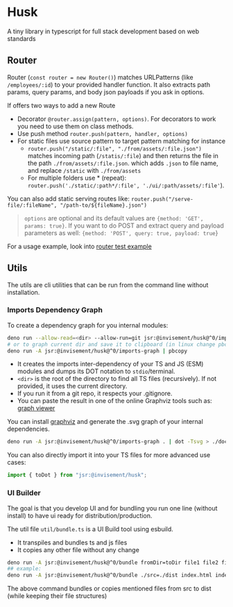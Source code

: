 # Husk
A tiny library in typescript for full stack development based on web standards

## Router
Router (`const router = new Router()`) matches URLPatterns (like `/employees/:id`) to your provided handler function. It also extracts path params, query params, and body json payloads if you ask in options.

If offers two ways to add a new Route
- Decorator `@router.assign(pattern, options)`. For decorators to work you need to use them on class methods.
- Use push method `router.push(pattern, handler, options)`
- For static files use source pattern to target pattern matching for instance
	- `router.push("/static/:file", "./from/assets/:file.json")` matches incoming path (`/statis/:file`) and then returns the file in the path `./from/assets/:file.json`. which adds `.json` to file name, and replace `/static` with `./from/assets`
	- For multiple folders use * (repeat): `router.push('./static/:path*/:file', './ui/:path/assets/:file'`).

You can also add static serving routes like: `router.push("/serve-file/:fileName", "/path-to/${fileName}.json")`

> `options` are optional and its default values are `{method: 'GET', params: true}`. If you want to do POST and extract query and payload parameters as well: `{method: 'POST', query: true, payload: true`}

For a usage example, look into [router test example](./how-to-use/router-example.ts)


## Utils
The utils are cli utilities that can be run from the command line without installation.

### Imports Dependency Graph
To create a dependency graph for you internal modules:
```sh
deno run --allow-read=<dir> --allow-run=git jsr:@invisement/husk@^0/imports-graph <dir> 
# or to graph current dir and save it to clipboard (in linux change pbcopy to xclip)
deno run -A jsr:@invisement/husk@^0/imports-graph | pbcopy
```
- It creates the imports inter-dependency of your TS and JS (ESM) modules and dumps its DOT notation to `stdio`/terminal.  
- `<dir>` is the root of the directory to find all TS files (recursively). If not provided, it uses the current directory.
- If you run it from a git repo, it respects your .gitignore.
- You can paste the result in one of the online Graphviz tools such as: [graph viewer](https://magjac.com/graphviz-visual-editor/)

You can install [graphviz](https://graphviz.org/doc/info/command.html) and generate the .svg graph of your internal dependencies.
```sh
deno run -A jsr:@invisement/husk@^0/imports-graph . | dot -Tsvg > ./documentation/my-imports-graph.svg
```

You can also directly import it into your TS files for more advanced use cases:
```ts
import { toDot } from "jsr:@invisement/husk";
```

### UI Builder
The goal is that you develop UI and for bundling you run one line (without install) to have ui ready for distribution/production.

The util file `util/bundle.ts` is a UI Build tool using esbuild.
- It transpiles and bundles ts and js files
- It copies any other file without any change

```sh
deno run -A jsr:@invisement/husk@^0/bundle fromDir=toDir file1 file2 file3
## example:
deno run -A jsr:@invisement/husk@^0/bundle ./src=./dist index.html index.js index.css service/my-file.ts
```
The above command bundles or copies mentioned files from src to dist (while keeping their file structures)

